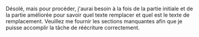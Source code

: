 Désolé, mais pour procéder, j'aurai besoin à la fois de la partie initiale et de la partie améliorée pour savoir quel texte remplacer et quel est le texte de remplacement. Veuillez me fournir les sections manquantes afin que je puisse accomplir la tâche de réécriture correctement.